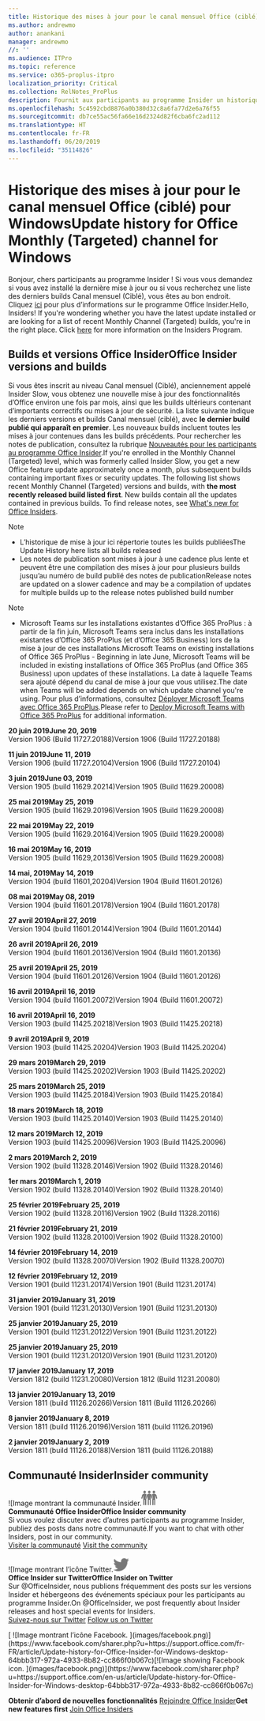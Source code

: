 ```yaml
---
title: Historique des mises à jour pour le canal mensuel Office (ciblé)
ms.author: andrewmo
author: anankani
manager: andrewmo
//: ''
ms.audience: ITPro
ms.topic: reference
ms.service: o365-proplus-itpro
localization_priority: Critical
ms.collection: RelNotes_ProPlus
description: Fournit aux participants au programme Insider un historique des mises à jour pour les versions Canal mensuel (ciblé) pour ordinateur de bureau Windows
ms.openlocfilehash: 5c4592cbd8876a0b380d32c8a6fa77d2e6a76f55
ms.sourcegitcommit: db7ce55ac56fa66e16d2324d82f6cba6fc2ad112
ms.translationtype: HT
ms.contentlocale: fr-FR
ms.lasthandoff: 06/20/2019
ms.locfileid: "35114826"
---
```

# <a name="update-history-for-office-monthly-targeted-channel-for-windows"></a><span data-ttu-id="a6a70-103">Historique des mises à jour pour le canal mensuel Office (ciblé) pour Windows</span><span class="sxs-lookup"><span data-stu-id="a6a70-103">Update history for Office Monthly (Targeted) channel for Windows</span></span>

<span data-ttu-id="a6a70-p101">Bonjour, chers participants au programme Insider ! Si vous vous demandez si vous avez installé la dernière mise à jour ou si vous recherchez une liste des derniers builds Canal mensuel (Ciblé), vous êtes au bon endroit. Cliquez [ici](https://insider.office.com/) pour plus d’informations sur le programme Office Insider.</span><span class="sxs-lookup"><span data-stu-id="a6a70-p101">Hello, Insiders! If you're wondering whether you have the latest update installed or are looking for a list of recent Monthly Channel (Targeted) builds, you're in the right place. Click [here](https://insider.office.com/) for more information on the Insiders Program.</span></span>

## <a name="office-insider-versions-and-builds"></a><span data-ttu-id="a6a70-107">Builds et versions Office Insider</span><span class="sxs-lookup"><span data-stu-id="a6a70-107">Office Insider versions and builds</span></span>

<span data-ttu-id="a6a70-p102">Si vous êtes inscrit au niveau Canal mensuel (Ciblé), anciennement appelé Insider Slow, vous obtenez une nouvelle mise à jour des fonctionnalités d’Office environ une fois par mois, ainsi que les builds ultérieurs contenant d’importants correctifs ou mises à jour de sécurité. La liste suivante indique les derniers versions et builds Canal mensuel (ciblé), avec **le dernier build publié qui apparaît en premier**. Les nouveaux builds incluent toutes les mises à jour contenues dans les builds précédents. Pour rechercher les notes de publication, consultez la rubrique [Nouveautés pour les participants au programme Office Insider](https://support.office.com/fr-FR/article/what-s-new-for-office-insiders-c152d1e2-96ff-4ce9-8c14-e74e13847a24).</span><span class="sxs-lookup"><span data-stu-id="a6a70-p102">If you're enrolled in the Monthly Channel (Targeted) level, which was formerly called Insider Slow, you get a new Office feature update approximately once a month, plus subsequent builds containing important fixes or security updates. The following list shows recent Monthly Channel (Targeted) versions and builds, with **the most recently released build listed first**. New builds contain all the updates contained in previous builds. To find release notes, see [What's new for Office Insiders](https://support.office.com/en-us/article/what-s-new-for-office-insiders-c152d1e2-96ff-4ce9-8c14-e74e13847a24).</span></span>

> [!NOTE]
> - <span data-ttu-id="a6a70-112">L’historique de mise à jour ici répertorie toutes les builds publiées</span><span class="sxs-lookup"><span data-stu-id="a6a70-112">The Update History here lists all builds released</span></span>
> - <span data-ttu-id="a6a70-113">Les notes de publication sont mises à jour à une cadence plus lente et peuvent être une compilation des mises à jour pour plusieurs builds jusqu’au numéro de build publié des notes de publication</span><span class="sxs-lookup"><span data-stu-id="a6a70-113">Release notes are updated on a slower cadence and may be a compilation of updates for multiple builds up to the release notes published build number</span></span>

 > [!NOTE]
> - <span data-ttu-id="a6a70-114">Microsoft Teams sur les installations existantes d’Office 365 ProPlus : à partir de la fin juin, Microsoft Teams sera inclus dans les installations existantes d’Office 365 ProPlus (et d’Office 365 Business) lors de la mise à jour de ces installations.</span><span class="sxs-lookup"><span data-stu-id="a6a70-114">Microsoft Teams on existing installations of Office 365 ProPlus - Beginning in late June, Microsoft Teams will be included in existing installations of Office 365 ProPlus (and Office 365 Business) upon updates of these installations.</span></span> <span data-ttu-id="a6a70-115">La date à laquelle Teams sera ajouté dépend du canal de mise à jour que vous utilisez.</span><span class="sxs-lookup"><span data-stu-id="a6a70-115">The date when Teams will be added depends on which update channel you're using.</span></span> <span data-ttu-id="a6a70-116">Pour plus d’informations, consultez [Déployer Microsoft Teams avec Office 365 ProPlus](https://docs.microsoft.com/fr-FR/deployoffice/teams-install).</span><span class="sxs-lookup"><span data-stu-id="a6a70-116">Please refer to [Deploy Microsoft Teams with Office 365 ProPlus](https://docs.microsoft.com/en-us/deployoffice/teams-install) for additional information.</span></span>

[//]: # (NE PAS SUPPRIMER)

<span data-ttu-id="a6a70-118">**20 juin 2019**</span><span class="sxs-lookup"><span data-stu-id="a6a70-118">**June 20, 2019**</span></span><br/>
<span data-ttu-id="a6a70-119">Version 1906 (Build 11727.20188)</span><span class="sxs-lookup"><span data-stu-id="a6a70-119">Version 1906 (Build 11727.20188)</span></span><br/>

<span data-ttu-id="a6a70-120">**11 juin 2019**</span><span class="sxs-lookup"><span data-stu-id="a6a70-120">**June 11, 2019**</span></span><br/>
<span data-ttu-id="a6a70-121">Version 1906 (build 11727.20104)</span><span class="sxs-lookup"><span data-stu-id="a6a70-121">Version 1906 (Build 11727.20104)</span></span><br/>

<span data-ttu-id="a6a70-122">**3 juin 2019**</span><span class="sxs-lookup"><span data-stu-id="a6a70-122">**June 03, 2019**</span></span><br/>
<span data-ttu-id="a6a70-123">Version 1905 (build 11629.20214)</span><span class="sxs-lookup"><span data-stu-id="a6a70-123">Version 1905 (Build 11629.20008)</span></span><br/>

<span data-ttu-id="a6a70-124">**25 mai 2019**</span><span class="sxs-lookup"><span data-stu-id="a6a70-124">**May 25, 2019**</span></span><br/>
<span data-ttu-id="a6a70-125">Version 1905 (build 11629.20196)</span><span class="sxs-lookup"><span data-stu-id="a6a70-125">Version 1905 (Build 11629.20008)</span></span><br/>

<span data-ttu-id="a6a70-126">**22 mai 2019**</span><span class="sxs-lookup"><span data-stu-id="a6a70-126">**May 22, 2019**</span></span><br/> <span data-ttu-id="a6a70-127">Version 1905 (build 11629.20164)</span><span class="sxs-lookup"><span data-stu-id="a6a70-127">Version 1905 (Build 11629.20008)</span></span><br/>

<span data-ttu-id="a6a70-128">**16 mai 2019**</span><span class="sxs-lookup"><span data-stu-id="a6a70-128">**May 16, 2019**</span></span><br/>
<span data-ttu-id="a6a70-129">Version 1905 (build 11629,20136)</span><span class="sxs-lookup"><span data-stu-id="a6a70-129">Version 1905 (Build 11629.20008)</span></span><br/>

<span data-ttu-id="a6a70-130">**14 mai, 2019**</span><span class="sxs-lookup"><span data-stu-id="a6a70-130">**May 14, 2019**</span></span><br/>
<span data-ttu-id="a6a70-131">Version 1904 (build 11601,20204)</span><span class="sxs-lookup"><span data-stu-id="a6a70-131">Version 1904 (Build 11601.20126)</span></span><br/>

<span data-ttu-id="a6a70-132">**08 mai 2019**</span><span class="sxs-lookup"><span data-stu-id="a6a70-132">**May 08, 2019**</span></span><br/>
<span data-ttu-id="a6a70-133">Version 1904 (build 11601.20178)</span><span class="sxs-lookup"><span data-stu-id="a6a70-133">Version 1904 (Build 11601.20178)</span></span><br/>

<span data-ttu-id="a6a70-134">**27 avril 2019**</span><span class="sxs-lookup"><span data-stu-id="a6a70-134">**April 27, 2019**</span></span><br/>
<span data-ttu-id="a6a70-135">Version 1904 (build 11601.20144)</span><span class="sxs-lookup"><span data-stu-id="a6a70-135">Version 1904 (Build 11601.20144)</span></span><br/>

<span data-ttu-id="a6a70-136">**26 avril 2019**</span><span class="sxs-lookup"><span data-stu-id="a6a70-136">**April 26, 2019**</span></span><br/>
<span data-ttu-id="a6a70-137">Version 1904 (build 11601.20136)</span><span class="sxs-lookup"><span data-stu-id="a6a70-137">Version 1904 (Build 11601.20136)</span></span><br/>

<span data-ttu-id="a6a70-138">**25 avril 2019**</span><span class="sxs-lookup"><span data-stu-id="a6a70-138">**April 25, 2019**</span></span><br/>
<span data-ttu-id="a6a70-139">Version 1904 (build 11601.20126)</span><span class="sxs-lookup"><span data-stu-id="a6a70-139">Version 1904 (Build 11601.20126)</span></span><br/>

<span data-ttu-id="a6a70-140">**16 avril 2019**</span><span class="sxs-lookup"><span data-stu-id="a6a70-140">**April 16, 2019**</span></span><br/>
<span data-ttu-id="a6a70-141">Version 1904 (build 11601.20072)</span><span class="sxs-lookup"><span data-stu-id="a6a70-141">Version 1904 (Build 11601.20072)</span></span><br/>

<span data-ttu-id="a6a70-142">**16 avril 2019**</span><span class="sxs-lookup"><span data-stu-id="a6a70-142">**April 16, 2019**</span></span><br/>
<span data-ttu-id="a6a70-143">Version 1903 (build 11425.20218)</span><span class="sxs-lookup"><span data-stu-id="a6a70-143">Version 1903 (Build 11425.20218)</span></span><br/>

<span data-ttu-id="a6a70-144">**9 avril 2019**</span><span class="sxs-lookup"><span data-stu-id="a6a70-144">**April 9, 2019**</span></span><br/>
<span data-ttu-id="a6a70-145">Version 1903 (build 11425.20204)</span><span class="sxs-lookup"><span data-stu-id="a6a70-145">Version 1903 (Build 11425.20204)</span></span><br/>

<span data-ttu-id="a6a70-146">**29 mars 2019**</span><span class="sxs-lookup"><span data-stu-id="a6a70-146">**March 29, 2019**</span></span><br/> <span data-ttu-id="a6a70-147">Version 1903 (build 11425.20202)</span><span class="sxs-lookup"><span data-stu-id="a6a70-147">Version 1903 (Build 11425.20202)</span></span><br/>

<span data-ttu-id="a6a70-148">**25 mars 2019**</span><span class="sxs-lookup"><span data-stu-id="a6a70-148">**March 25, 2019**</span></span><br/> <span data-ttu-id="a6a70-149">Version 1903 (build 11425.20184)</span><span class="sxs-lookup"><span data-stu-id="a6a70-149">Version 1903 (Build 11425.20184)</span></span><br/>

<span data-ttu-id="a6a70-150">**18 mars 2019**</span><span class="sxs-lookup"><span data-stu-id="a6a70-150">**March 18, 2019**</span></span><br/> <span data-ttu-id="a6a70-151">Version 1903 (build 11425.20140)</span><span class="sxs-lookup"><span data-stu-id="a6a70-151">Version 1903 (Build 11425.20140)</span></span><br/>

<span data-ttu-id="a6a70-152">**12 mars 2019**</span><span class="sxs-lookup"><span data-stu-id="a6a70-152">**March 12, 2019**</span></span><br/> <span data-ttu-id="a6a70-153">Version 1903 (build 11425.20096)</span><span class="sxs-lookup"><span data-stu-id="a6a70-153">Version 1903 (Build 11425.20096)</span></span><br/>

<span data-ttu-id="a6a70-154">**2 mars 2019**</span><span class="sxs-lookup"><span data-stu-id="a6a70-154">**March 2, 2019**</span></span><br/> <span data-ttu-id="a6a70-155">Version 1902 (build 11328.20146)</span><span class="sxs-lookup"><span data-stu-id="a6a70-155">Version 1902 (Build 11328.20146)</span></span><br/>

<span data-ttu-id="a6a70-156">**1er mars 2019**</span><span class="sxs-lookup"><span data-stu-id="a6a70-156">**March 1, 2019**</span></span><br/> <span data-ttu-id="a6a70-157">Version 1902 (build 11328.20140)</span><span class="sxs-lookup"><span data-stu-id="a6a70-157">Version 1902 (Build 11328.20140)</span></span><br/>

<span data-ttu-id="a6a70-158">**25 février 2019**</span><span class="sxs-lookup"><span data-stu-id="a6a70-158">**February 25, 2019**</span></span><br/> <span data-ttu-id="a6a70-159">Version 1902 (build 11328.20116)</span><span class="sxs-lookup"><span data-stu-id="a6a70-159">Version 1902 (Build 11328.20116)</span></span><br/>

<span data-ttu-id="a6a70-160">**21 février 2019**</span><span class="sxs-lookup"><span data-stu-id="a6a70-160">**February 21, 2019**</span></span><br/> <span data-ttu-id="a6a70-161">Version 1902 (build 11328.20100)</span><span class="sxs-lookup"><span data-stu-id="a6a70-161">Version 1902 (Build 11328.20100)</span></span><br/>

<span data-ttu-id="a6a70-162">**14 février 2019**</span><span class="sxs-lookup"><span data-stu-id="a6a70-162">**February 14, 2019**</span></span><br/> <span data-ttu-id="a6a70-163">Version 1902 (build 11328.20070)</span><span class="sxs-lookup"><span data-stu-id="a6a70-163">Version 1902 (Build 11328.20070)</span></span><br/>

<span data-ttu-id="a6a70-164">**12 février 2019**</span><span class="sxs-lookup"><span data-stu-id="a6a70-164">**February 12, 2019**</span></span><br/> <span data-ttu-id="a6a70-165">Version 1901 (build 11231.20174)</span><span class="sxs-lookup"><span data-stu-id="a6a70-165">Version 1901 (Build 11231.20174)</span></span><br/>

<span data-ttu-id="a6a70-166">**31 janvier 2019**</span><span class="sxs-lookup"><span data-stu-id="a6a70-166">**January 31, 2019**</span></span><br/> <span data-ttu-id="a6a70-167">Version 1901 (build 11231.20130)</span><span class="sxs-lookup"><span data-stu-id="a6a70-167">Version 1901 (Build 11231.20130)</span></span><br/> 

<span data-ttu-id="a6a70-168">**25 janvier 2019**</span><span class="sxs-lookup"><span data-stu-id="a6a70-168">**January 25, 2019**</span></span><br/> <span data-ttu-id="a6a70-169">Version 1901 (build 11231.20122)</span><span class="sxs-lookup"><span data-stu-id="a6a70-169">Version 1901 (Build 11231.20122)</span></span><br/> 

<span data-ttu-id="a6a70-170">**25 janvier 2019**</span><span class="sxs-lookup"><span data-stu-id="a6a70-170">**January 25, 2019**</span></span><br/> <span data-ttu-id="a6a70-171">Version 1901 (build 11231.20120)</span><span class="sxs-lookup"><span data-stu-id="a6a70-171">Version 1901 (Build 11231.20120)</span></span><br/> 

<span data-ttu-id="a6a70-172">**17 janvier 2019**</span><span class="sxs-lookup"><span data-stu-id="a6a70-172">**January 17, 2019**</span></span><br/> <span data-ttu-id="a6a70-173">Version 1812 (build 11231.20080)</span><span class="sxs-lookup"><span data-stu-id="a6a70-173">Version 1812 (Build 11231.20080)</span></span><br/> 

<span data-ttu-id="a6a70-174">**13 janvier 2019**</span><span class="sxs-lookup"><span data-stu-id="a6a70-174">**January 13, 2019**</span></span><br/> <span data-ttu-id="a6a70-175">Version 1811 (build 11126.20266)</span><span class="sxs-lookup"><span data-stu-id="a6a70-175">Version 1811 (Build 11126.20266)</span></span><br/>

<span data-ttu-id="a6a70-176">**8 janvier 2019**</span><span class="sxs-lookup"><span data-stu-id="a6a70-176">**January 8, 2019**</span></span><br/> <span data-ttu-id="a6a70-177">Version 1811 (build 11126.20196)</span><span class="sxs-lookup"><span data-stu-id="a6a70-177">Version 1811 (build 11126.20196)</span></span><br/> 

<span data-ttu-id="a6a70-178">**2 janvier 2019**</span><span class="sxs-lookup"><span data-stu-id="a6a70-178">**January 2, 2019**</span></span><br/> <span data-ttu-id="a6a70-179">Version 1811 (build 11126.20188)</span><span class="sxs-lookup"><span data-stu-id="a6a70-179">Version 1811 (build 11126.20188)</span></span><br/> 


## <a name="insider-community"></a><span data-ttu-id="a6a70-180">Communauté Insider</span><span class="sxs-lookup"><span data-stu-id="a6a70-180">Insider community</span></span>

<span data-ttu-id="a6a70-181">![Image montrant la communauté Insider.</span><span class="sxs-lookup"><span data-stu-id="a6a70-181">![Image showing insider community.</span></span> ](images/insidercommunity.png)<br/>
<span data-ttu-id="a6a70-182">**Communauté Office Insider**</span><span class="sxs-lookup"><span data-stu-id="a6a70-182">**Office Insider community**</span></span><br/> <span data-ttu-id="a6a70-183">Si vous voulez discuter avec d’autres participants au programme Insider, publiez des posts dans notre communauté.</span><span class="sxs-lookup"><span data-stu-id="a6a70-183">If you want to chat with other Insiders, post in our community.</span></span><br/><span data-ttu-id="a6a70-184"> 
[Visiter la communauté](https://go.microsoft.com/fwlink/?linkid=843493)</span><span class="sxs-lookup"><span data-stu-id="a6a70-184"> 
[Visit the community](https://go.microsoft.com/fwlink/?linkid=843493)</span></span><br/> 

<span data-ttu-id="a6a70-185">![Image montrant l’icône Twitter.</span><span class="sxs-lookup"><span data-stu-id="a6a70-185">![Image showing twitter icon.</span></span> ](images/twitter.png)<br/>
<span data-ttu-id="a6a70-186">**Office Insider sur Twitter**</span><span class="sxs-lookup"><span data-stu-id="a6a70-186">**Office Insider on Twitter**</span></span><br/> <span data-ttu-id="a6a70-187">Sur @OfficeInsider, nous publions fréquemment des posts sur les versions Insider et hébergeons des événements spéciaux pour les participants au programme Insider.</span><span class="sxs-lookup"><span data-stu-id="a6a70-187">On @OfficeInsider, we post frequently about Insider releases and host special events for Insiders.</span></span><br/><span data-ttu-id="a6a70-188"> 
[Suivez-nous sur Twitter](https://go.microsoft.com/fwlink/?linkid=717717)</span><span class="sxs-lookup"><span data-stu-id="a6a70-188"> 
[Follow us on Twitter](https://go.microsoft.com/fwlink/?linkid=717717)</span></span><br/> 

<span data-ttu-id="a6a70-189">
  [
  ![Image montrant l’icône Facebook. ](images/facebook.png)](https://www.facebook.com/sharer.php?u=https://support.office.com/fr-FR/article/Update-history-for-Office-Insider-for-Windows-desktop-64bbb317-972a-4933-8b82-cc866f0b067c)</span><span class="sxs-lookup"><span data-stu-id="a6a70-189">[![Image showing Facebook icon. ](images/facebook.png)](https://www.facebook.com/sharer.php?u=https://support.office.com/en-us/article/Update-history-for-Office-Insider-for-Windows-desktop-64bbb317-972a-4933-8b82-cc866f0b067c)</span></span>       


<span data-ttu-id="a6a70-190">**Obtenir d’abord de nouvelles fonctionnalités**
[Rejoindre Office Insider](https://insider.office.com/)</span><span class="sxs-lookup"><span data-stu-id="a6a70-190">**Get new features first**
[Join Office Insiders](https://insider.office.com/)</span></span>
